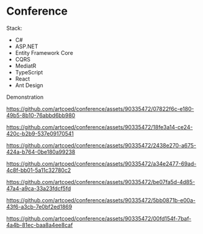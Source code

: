 # Conference
<div>Stack:</div>
<ul>
  <li>C#</li>
  <li>ASP.NET</li>
  <li>Entity Framework Core</li>
  <li>CQRS</li>
  <li>MediatR</li>
  <li>TypeScript</li>
  <li>React</li>
  <li>Ant Design</li>
</ul>
<p>Demonstration</p>



https://github.com/artcoed/conference/assets/90335472/07822f6c-e180-49b5-8b10-76abbd6bb980


https://github.com/artcoed/conference/assets/90335472/18fe3a14-ce24-420c-b2b9-537e09170541




https://github.com/artcoed/conference/assets/90335472/2438e270-a675-424a-b764-0be180a99238



https://github.com/artcoed/conference/assets/90335472/a34e2477-69ad-4c8f-bb01-5a11c32780c2



https://github.com/artcoed/conference/assets/90335472/be07fa5d-4d85-47a4-a9ca-33a23fdcf5fd



https://github.com/artcoed/conference/assets/90335472/5bb0871b-e00a-43f6-a3cb-7e0bf2ed1869



https://github.com/artcoed/conference/assets/90335472/00fd154f-7baf-4a4b-81ec-baa8a4ee8caf


